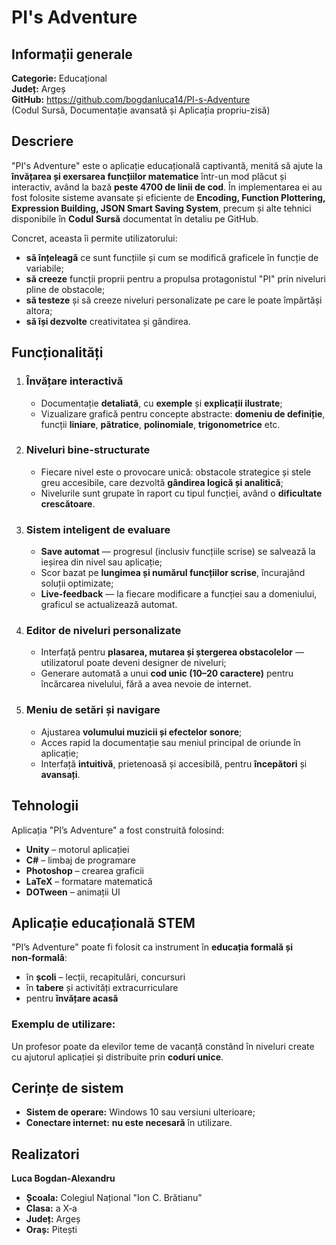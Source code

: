 # PI's Adventure

## Informații generale

**Categorie:** Educațional  
**Județ:** Argeș  
**GitHub:** https://github.com/bogdanluca14/PI-s-Adventure  
(Codul Sursă, Documentație avansată și Aplicația propriu-zisă)


## Descriere

"PI's Adventure" este o aplicație educațională captivantă, menită să ajute la **învățarea și exersarea funcțiilor matematice** într-un mod plăcut și interactiv, având la bază **peste 4700 de linii de cod**. În implementarea ei au fost folosite sisteme avansate și eficiente de **Encoding, Function Plottering, Expression Building, JSON Smart Saving System**, precum și alte tehnici disponibile în **Codul Sursă** documentat în detaliu pe GitHub.

Concret, aceasta îi permite utilizatorului:
- **să înțeleagă** ce sunt funcțiile și cum se modifică graficele în funcție de variabile;
- **să creeze** funcții proprii pentru a propulsa protagonistul "PI" prin niveluri pline de obstacole;
- **să testeze** și să creeze niveluri personalizate pe care le poate împărtăși altora;
- **să își dezvolte** creativitatea și gândirea.


## Funcționalități

1. ### Învățare interactivă
   - Documentație **detaliată**, cu **exemple** și **explicații ilustrate**;
   - Vizualizare grafică pentru concepte abstracte: **domeniu de definiție**, funcții **liniare**, **pătratice**, **polinomiale**, **trigonometrice** etc.

2. ### Niveluri bine-structurate
   - Fiecare nivel este o provocare unică: obstacole strategice și stele greu accesibile, care dezvoltă **gândirea logică și analitică**;
   - Nivelurile sunt grupate în raport cu tipul funcției, având o **dificultate crescătoare**.

3. ### Sistem inteligent de evaluare
   - **Save automat** — progresul (inclusiv funcțiile scrise) se salvează la ieșirea din nivel sau aplicație;
   - Scor bazat pe **lungimea și numărul funcțiilor scrise**, încurajând soluții optimizate;
   - **Live‑feedback** — la fiecare modificare a funcției sau a domeniului, graficul se actualizează automat.

4. ### Editor de niveluri personalizate
   - Interfață pentru **plasarea, mutarea și ștergerea obstacolelor** — utilizatorul poate deveni designer de niveluri;
   - Generare automată a unui **cod unic (10–20 caractere)** pentru încărcarea nivelului, fără a avea nevoie de internet.

5. ### Meniu de setări și navigare
   - Ajustarea **volumului muzicii și efectelor sonore**;
   - Acces rapid la documentație sau meniul principal de oriunde în aplicație;
   - Interfață **intuitivă**, prietenoasă și accesibilă, pentru **începători** și **avansați**.


## Tehnologii

Aplicația "PI’s Adventure" a fost construită folosind:

- **Unity** – motorul aplicației  
- **C#** – limbaj de programare  
- **Photoshop** – crearea graficii
- **LaTeX** – formatare matematică  
- **DOTween** – animații UI  


## Aplicație educațională STEM

"PI’s Adventure" poate fi folosit ca instrument în **educația formală și non‑formală**:

- în **școli** – lecții, recapitulări, concursuri  
- în **tabere** și activități extracurriculare  
- pentru **învățare acasă**

### Exemplu de utilizare:
Un profesor poate da elevilor teme de vacanță constând în niveluri create cu ajutorul aplicației și distribuite prin **coduri unice**.


## Cerințe de sistem

- **Sistem de operare:** Windows 10 sau versiuni ulterioare;
- **Conectare internet:** **nu este necesară** în utilizare.


## Realizatori

**Luca Bogdan‑Alexandru**  
- **Școala:** Colegiul Național "Ion C. Brătianu"
- **Clasa:** a X‑a  
- **Județ:** Argeș  
- **Oraș:** Pitești
